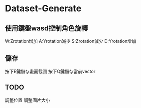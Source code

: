 # Dataset-Generate
## 使用鍵盤wasd控制角色旋轉
W:Zrotation增加 A:Yrotation減少 S:Zrotation減少 D:Yrotation增加
## 儲存
按下E鍵儲存畫面截圖
按下Q鍵儲存當前vector
## TODO
調整位置
調整圖片大小